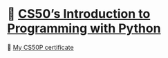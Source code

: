 # 🔗 [CS50’s Introduction to Programming with Python](https://cs50.harvard.edu/python/2022/)

🔗 [My CS50P certificate](https://certificates.cs50.io/9c6c1374-3dcf-4962-8376-737292d8f000.pdf?size=letter)
